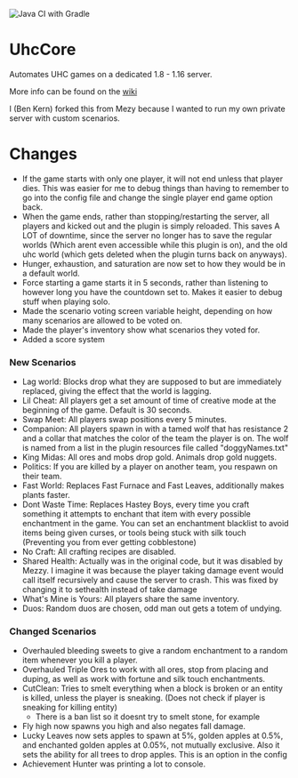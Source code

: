 ![Java CI with Gradle](https://github.com/Mezy/UhcCore/workflows/Java%20CI%20with%20Gradle/badge.svg)

# UhcCore

Automates UHC games on a dedicated 1.8 - 1.16 server.

More info can be found on the [wiki](https://github.com/Mezy/UhcCore/wiki)

I (Ben Kern) forked this from Mezy because I wanted to run my own private server with custom scenarios.

# Changes

- If the game starts with only one player, it will not end unless that player dies. This was easier for me to debug things than having to remember to go into the config file and change the single player end game option back.
- When the game ends, rather than stopping/restarting the server, all players and kicked out and the plugin is simply reloaded. This saves A LOT of downtime, since the server no longer has to save the regular worlds (Which arent even accessible while this plugin is on), and the old uhc world (which gets deleted when the plugin turns back on anyways).
- Hunger, exhaustion, and saturation are now set to how they would be in a default world.
- Force starting a game starts it in 5 seconds, rather than listening to however long you have the countdown set to. Makes it easier to debug stuff when playing solo.
- Made the scenario voting screen variable height, depending on how many scenarios are allowed to be voted on.
- Made the player's inventory show what scenarios they voted for.
- Added a score system

### New Scenarios

- Lag world: Blocks drop what they are supposed to but are immediately replaced, giving the effect that the world is lagging.
- Lil Cheat: All players get a set amount of time of creative mode at the beginning of the game. Default is 30 seconds.
- Swap Meet: All players swap positions every 5 minutes.
- Companion: All players spawn in with a tamed wolf that has resistance 2 and a collar that matches the color of the team the player is on. The wolf is named from a list in the plugin resources file called "doggyNames.txt"
- King Midas: All ores and mobs drop gold. Animals drop gold nuggets.
- Politics: If you are killed by a player on another team, you respawn on their team.
- Fast World: Replaces Fast Furnace and Fast Leaves, additionally makes plants faster.
- Dont Waste Time: Replaces Hastey Boys, every time you craft something it attempts to enchant that item with every possible enchantment in the game. You can set an enchantment blacklist to avoid items being given curses, or tools being stuck with silk touch (Preventing you from ever getting cobblestone)
- No Craft: All crafting recipes are disabled.
- Shared Health: Actually was in the original code, but it was disabled by Mezzy. I imagine it was because the player taking damage event would call itself recursively and cause the server to crash. This was fixed by changing it to sethealth instead of take damage
- What's Mine is Yours: All players share the same inventory.
- Duos: Random duos are chosen, odd man out gets a totem of undying.

### Changed Scenarios

- Overhauled bleeding sweets to give a random enchantment to a random item whenever you kill a player.
- Overhauled Triple Ores to work with all ores, stop from placing and duping, as well as work with fortune and silk touch enchantments.
- CutClean: Tries to smelt everything when a block is broken or an entity is killed, unless the player is sneaking. (Does not check if player is sneaking for killing entity)
  - There is a ban list so it doesnt try to smelt stone, for example
- Fly high now spawns you high and also negates fall damage.
- Lucky Leaves now sets apples to spawn at 5%, golden apples at 0.5%, and enchanted golden apples at 0.05%, not mutually exclusive. Also it sets the ability for all trees to drop apples. This is an option in the config
- Achievement Hunter was printing a lot to console.
